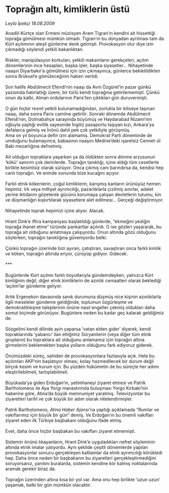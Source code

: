 # Toprağın altı, kimliklerin üstü

*Leyla İpekçi 18.08.2009*

<div class="taraf_structure_2col_1zq">
<div class="margen_n">



 <p>Anadili Kürtçe olan Ermeni müzisyen Aram Tigran’ın kendini ait hissettiği toprağa gömülmesi mümkün olmadı. Tigran’ın bu dünyadan ayrılması tam da Kürt açılımının ateşli günlerine denk gelmişti. Provokasyon olur diye izin çıkmadığı söylendi yetkili bakanlıktan. <br/><br/>Riskler, manipülasyon korkuları, yetkili makamların gerekçeleri, açılım dönemlerinin ince hesapları, başka işler, başka siyasetler... Nihayetinde naaşın Diyarbakır’a gömülmesi için izin çıkmayınca, günlerce bekletildikten sonra Brüksel’e gömüleceğinin haberi verildi. <br/><br/>Son halife Abdülmecit Efendi’nin naaşı da Avni Özgürel’in pazar günkü yazısında hatırlattığı üzere, bir türlü kendi toprağına getirilememişti. Çünkü onun da kalbi, Alman ordularının Paris’ten çıktıkları gün duruvermişti. <br/><br/>O gün hiçbir resmî yetkili bulunamadığından, zorlukla bir kiliseye taşınan naaşı, daha sonra Paris camiine getirilir. Sonraki dönemde Abdülmecit Efendi’nin, Dolmabahçe sarayında büyümüş ve Haydarabad Nizami’nin oğluyla yaptığı evlilik sayesinde İngiliz pasaportu taşıyan kızı, Ankara’ya defalarca gelmiş ve İnönü dahil pek çok yetkiliyle görüşmüş. <br/>Ama on yıl boyunca defin izni alamamış. Demokrat Parti döneminde de umduğunu bulamayınca, babasının naaşını Medine’deki işaretsiz Cennet-ül Baki mezarlığına defnetmiş. <br/><br/>Ait olduğun topraklara yaşarken ya da öldükten sonra dönme arzusunun ‘kökü’ sanırım çok derinlerde. Toprağın tanıklığı, içine aldığı tüm cesetlerle birlikte kesintisiz olarak sürüyor. Onca çıkmış canı barındırsa da, kendisi hep canlı toprağın. Ve eninde sonunda bize kucağını açıyor. <br/><br/>Farklı etnik kökenlerin, çoğul kimliklerin, karışmış kanların ürünüyüz hemen hepimiz. Irk veya milliyet ayrımcılığı, pazarlıklarla çizilmiş sınırlar, adalet yerine iktidarını gözeterek gücünü korumaya çalışan devletlerin tutumu, kin ve düşmanlığın kışkırtılarak siyasetlere alet edilmesi... Gerçeği değiştirmiyor. <br/><br/>Nihayetinde toprak hepimizi içine alıyor. Alacak. <br/><br/>Hrant Dink’e iftira kampanyası başlatıldığı günlerde, “ekmeğini yediğin toprağa ihanet etme” türünde pankartlar açılırdı. O ise gözleri yaşararak, bu toprağa ait olduğunu anlatmaya çalışıyordu. Onun altında gözü olduğunu söylerken, toprağın tanıklığına güveniyordu belki. <br/><br/>Çünkü toprağın üzerinde bizi ayıran, çatıştıran, savaştıran onca farklı kimlik ve köken, toprağın altında eriyor, çürüyüp gidiyor. Gidecek. <br/><br/>*** <br/><br/>Bugünlerde Kürt açılımı farklı boyutlarıyla gündemdeyken, yalnızca Kürt kimliğinin değil, diğer etnik kimliklerin de azınlık cemaatleri olarak beklediği ‘açılım’lar gündeme geliyor. <br/><br/>Artık Ergenekon davasında sanık durumuna düşmüş nice kişinin azınlıklarla ilgili meseleler gündeme geldiğinde, toplumun özgürleşme ve demokratikleşme taleplerinin önüne nasıl engeller çekmiş oldukları daha somut biçimde görünüyor. Bugünlere neden bu kadar geç kalarak geldiğimiz de. <br/><br/>Sözgelimi kendi dilinde ayin yaparsa ‘vatan elden gider’ diyerek, kendi topraklarında ‘yabancı’ ilan ettiğimiz Süryanilerin (veya diğer tüm etnik grupların) bu topraklara ait olduğunu anlamamız için toprağın altına girmelerini beklemekten başka yolların olduğunu fark ediyoruz giderek. <br/><br/>Önümüzdeki süreç, sahiden de provokasyonlara fazlasıyla açık. Hele bu açılımları AKP’nin başlatıyor olması, kolay hazmedilecek bir durum değil birçok kesim ve kurum için. Bu yüzden hükümetin de bu süreçte her adımı eleştirilebilmeli, tartışılabilmeli. <br/><br/>Büyükada’ya giden Erdoğan’ın, yetimhaneyi ziyaret etmesi ve Patrik Bartholomeos ile Aya Yorgi manastırında buluşması Yorgo Kırbaki’nin haberine göre, Atina’da büyük memnuniyet yaratmış. Televizyonlar bu ziyaretleri tarihî ve çok büyük bir adım olarak nitelendirmişler. <br/><br/>Patrik Bartholomeos, <i>Atina Haber Ajansı</i>’na yaptığı açıklamada “Rumlar ve vakıflarımız için büyük bir gün” demiş. Ve Erdoğan’ın bu önemli vakıfları ziyaret eden ilk Türkiye başbakanı olduğunu ifade etmiş. <br/><br/>Evet, daha önce hiçbir başbakan bu vakıfları ziyaret etmemişti. <br/><br/>Sistemin önünü tıkayanların, Hrant Dink’e uyguladıkları nefret söyleminin altında etnik imalar yatıyordu. Aynı şekilde çeşitli dönemlerde yapılan provokasyonlar sonucu gerçekleşen katliamlar da etnik ayrımcılığı körükledi hep. Daha önce neden bir başbakanın bu ziyaretleri gerçekleştirmediğini soruyorsanız, yanıtını buralarda, sistemin kendine kör kalmış noktalarında aramak gerekir biraz da. <br/><br/>Toprağın üzerinden altına kısa bir yol var. Ama onu hep birlikte ‘uzun uzun’ yaşamak, belki bir gün mümkün olacaktır.</p>
<br/>
<br/>
<br/>



<br/>


<div id="taraf_not">
</div>

</div>


</div>
